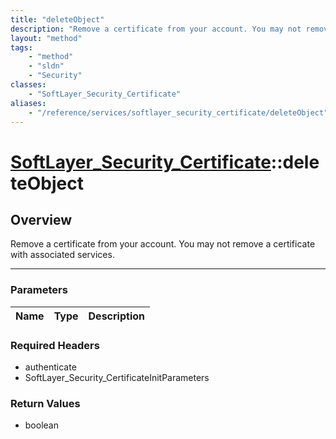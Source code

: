 ```yaml
---
title: "deleteObject"
description: "Remove a certificate from your account. You may not remove a certificate with associated services."
layout: "method"
tags:
    - "method"
    - "sldn"
    - "Security"
classes:
    - "SoftLayer_Security_Certificate"
aliases:
    - "/reference/services/softlayer_security_certificate/deleteObject"
---
```

# [SoftLayer_Security_Certificate](/reference/services/SoftLayer_Security_Certificate)::deleteObject





## Overview 
Remove a certificate from your account. You may not remove a certificate with associated services. 

-----

### Parameters 
|Name | Type | Description |
| --- | --- | --- |


### Required Headers
* authenticate
* SoftLayer_Security_CertificateInitParameters


### Return Values
* boolean




